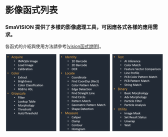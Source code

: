 # 影像函式列表

### SmaVISION 提供了多樣的影像處理工具，可因應各式各樣的應用需求。

各函式的介紹與使用方法請參考\[[vision函式說明](../fu/vision-han-shi-ming/)\]。

![](../.gitbook/assets/tu-pian-42.png)

